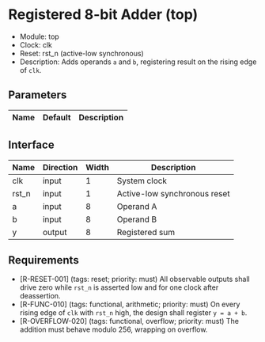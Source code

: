 # Registered 8-bit Adder (top)

- Module: top
- Clock: clk
- Reset: rst_n (active-low synchronous)
- Description: Adds operands `a` and `b`, registering result on the rising edge of `clk`.

## Parameters

| Name | Default | Description |
| ---- | ------- | ----------- |

## Interface

| Name  | Direction | Width | Description |
| ----- | --------- | ----- | ----------- |
| clk   | input     | 1     | System clock |
| rst_n | input     | 1     | Active-low synchronous reset |
| a     | input     | 8     | Operand A |
| b     | input     | 8     | Operand B |
| y     | output    | 8     | Registered sum |

## Requirements

- [R-RESET-001] (tags: reset; priority: must) All observable outputs shall drive zero while `rst_n` is asserted low and for one clock after deassertion.
- [R-FUNC-010] (tags: functional, arithmetic; priority: must) On every rising edge of `clk` with `rst_n` high, the design shall register `y = a + b`.
- [R-OVERFLOW-020] (tags: functional, overflow; priority: must) The addition must behave modulo 256, wrapping on overflow.
